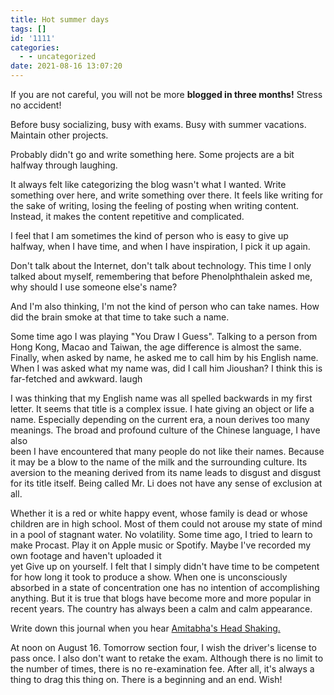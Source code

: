```yaml
---
title: Hot summer days
tags: []
id: '1111'
categories:
  - - uncategorized
date: 2021-08-16 13:07:20
---
```


If you are not careful, you will not be more **blogged in three months!** Stress no accident!

Before busy socializing, busy with exams. Busy with summer vacations. Maintain other projects.

Probably didn't go and write something here. Some projects are a bit halfway through laughing.

It always felt like categorizing the blog wasn't what I wanted. Write something over here, and write something over there. It feels like writing for the sake of writing, losing the feeling of posting when writing content. Instead, it makes the content repetitive and complicated.

I feel that I am sometimes the kind of person who is easy to give up halfway, when I have time, and when I have inspiration, I pick it up again.

Don't talk about the Internet, don't talk about technology. This time I only talked about myself, remembering that before Phenolphthalein asked me, why should I use someone else's name?

And I'm also thinking, I'm not the kind of person who can take names. How did the brain smoke at that time to take such a name.

Some time ago I was playing "You Draw I Guess". Talking to a person from Hong Kong, Macao and Taiwan, the age difference is almost the same. Finally, when asked by name, he asked me to call him by his English name. When I was asked what my name was, did I call him Jioushan? I think this is far-fetched and awkward. laugh

I was thinking that my English name was all spelled backwards in my first letter. It seems that title is a complex issue. I hate giving an object or life a name. Especially depending on the current era, a noun derives too many meanings. The broad and profound culture of the Chinese language, I have also  
been I have encountered that many people do not like their names. Because it may be a blow to the name of the milk and the surrounding culture. Its aversion to the meaning derived from its name leads to disgust and disgust for its title itself. Being called Mr. Li does not have any sense of exclusion at all.

Whether it is a red or white happy event, whose family is dead or whose children are in high school. Most of them could not arouse my state of mind in a pool of stagnant water. No volatility. Some time ago, I tried to learn to make Procast. Play it on Apple music or Spotify. Maybe I've recorded my own footage and haven't uploaded it  
yet Give up on yourself. I felt that I simply didn't have time to be competent for how long it took to produce a show. When one is unconsciously absorbed in a state of concentration one has no intention of accomplishing anything. But it is true that blogs have become more and more popular in recent years. The country has always been a calm and calm appearance.

Write down this journal when you hear [Amitabha's Head Shaking.](https://www.bilibili.com/video/BV1W7411K7jQ?share_source=copy_web)

At noon on August 16. Tomorrow section four, I wish the driver's license to pass once. I also don't want to retake the exam. Although there is no limit to the number of times, there is no re-examination fee. After all, it's always a thing to drag this thing on. There is a beginning and an end. Wish!